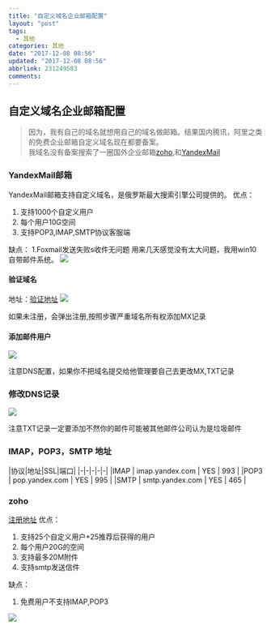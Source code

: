 ```yaml
---
title: "自定义域名企业邮箱配置"
layout: "post"
tags:
  - 其他
categories: 其他
date: "2017-12-08 08:56"
updated: "2017-12-08 08:56"
abbrlink: 231249583
comments:
---
```

## 自定义域名企业邮箱配置
>   因为，我有自己的域名就想用自己的域名做邮箱。结果国内腾讯，阿里之类的免费企业邮箱自定义域名现在都要备案。<br/>我域名没有备案搜索了一圈国外企业邮箱[zoho](https://www.zoho.com/mail/),和[YandexMail](https://mail.yandex.com/)
### YandexMail邮箱
 YandexMail邮箱支持自定义域名，是俄罗斯最大搜索引擎公司提供的。
 优点：
 1. 支持1000个自定义用户
 2. 每个用户10G空间
 3. 支持POP3,IMAP,SMTP协议客服端

 缺点：
 1.Foxmail发送失败s收件无问题
 用来几天感觉没有太大问题，我用win10自带邮件系统。
 ![](https://ws1.sinaimg.cn/large/006VAXiDgy1fm94qr1ia5j30vq0acq38.jpg)

 #### 验证域名
 地址：[验证地址](https://domain.yandex.com/domains_add/)
 ![](https://ws1.sinaimg.cn/large/006VAXiDgy1fm97imgiatj30y50dhmyt.jpg)

 如果未注册，会弹出注册,按照步骤严重域名所有权添加MX记录
 #### 添加邮件用户
 ![](https://ws1.sinaimg.cn/large/006VAXiDgy1fm97vb79jwj311r0afgnb.jpg)

 注意DNS配置，如果你不把域名提交给他管理要自己去更改MX,TXT记录
 ### 修改DNS记录
 ![](https://ws1.sinaimg.cn/large/006VAXiDgy1fm97z8kh45j30u80mpq4z.jpg)

 注意TXT记录一定要添加不然你的邮件可能被其他邮件公司认为是垃圾邮件
 ### IMAP，POP3，SMTP 地址
 |协议|地址|SSL|端口|
 |-|-|-|-|-|
|IMAP   | imap.yandex.com  |  YES | 993  |
|POP3   | pop.yandex.com  |  YES |  995 |
|SMTP   | smtp.yandex.com  | YES  | 465  |
### zoho
[注册地址](https://workplace.zoho.com/orgsignup.do?plan=free)
优点：
1. 支持25个自定义用户+25推荐后获得的用户
2. 每个用户20G的空间
3. 支持最多20M附件
4. 支持smtp发送信件

缺点：
1. 免费用户不支持IMAP,POP3

![](https://ws1.sinaimg.cn/large/006VAXiDgy1fm94ocpkq9j31590do40i.jpg)
